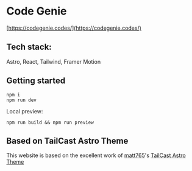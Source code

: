# Code Genie

[https://codegenie.codes/](https://codegenie.codes/)

## Tech stack:

Astro, React, Tailwind, Framer Motion

##  Getting started

```
npm i
npm run dev
```

Local preview:
```
npm run build && npm run preview
```

## Based on TailCast Astro Theme

This website is based on the excellent work of [matt765](https://github.com/matt765)'s [TailCast Astro Theme]([Tailcast](https://github.com/matt765/Tailcast))